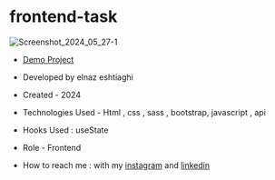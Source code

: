 # frontend-task

![Screenshot_2024_05_27-1](https://github.com/elnaz-eshtiaghi/signup-login/assets/146030206/c697c492-e502-4bcf-8b41-fffb5a51c95b)

- [Demo Project](  https://elnaz-eshtiaghi.github.io/signup-login/)

- Developed by elnaz eshtiaghi

- Created - 2024

- Technologies Used - Html , css , sass , bootstrap, javascript , api

- Hooks Used : useState 

- Role - Frontend

- How to reach me : with my [instagram](https://www.instagram.com/elnaz_eshtiaghi) and [linkedin](https://www.linkedin.com/in/elnaz-eshtiaghi-936832290/)
